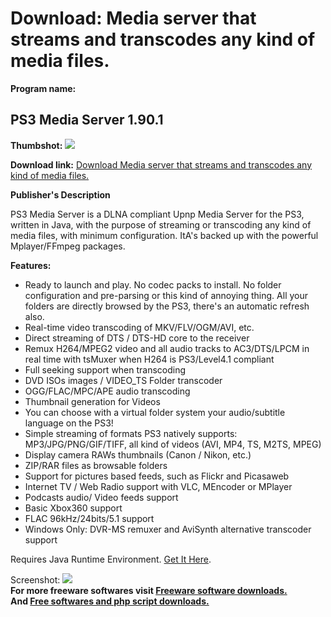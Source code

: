 # Download: Media server that streams and transcodes any kind of media files.

**Program name:**

## PS3 Media Server 1.90.1

  
**Thumbshot:** ![](http://www.freewarefiles.com/screenshot/ps3mediasvr_md.jpg)   
  
**Download link:** [Download Media server that streams and transcodes any kind of media files.](http://freesoftwares.boysofts.com/PS3-Media-Server_program_53650.html)  
  


**Publisher's Description**  
  


PS3 Media Server is a DLNA compliant Upnp Media Server for the PS3, written in Java, with the purpose of streaming or transcoding any kind of media files, with minimum configuration. ItA's backed up with the powerful Mplayer/FFmpeg packages. 

**Features:**

  * Ready to launch and play. No codec packs to install. No folder configuration and pre-parsing or this kind of annoying thing. All your folders are directly browsed by the PS3, there's an automatic refresh also. 
  * Real-time video transcoding of MKV/FLV/OGM/AVI, etc. 
  * Direct streaming of DTS / DTS-HD core to the receiver 
  * Remux H264/MPEG2 video and all audio tracks to AC3/DTS/LPCM in real time with tsMuxer when H264 is PS3/Level4.1 compliant 
  * Full seeking support when transcoding 
  * DVD ISOs images / VIDEO_TS Folder transcoder 
  * OGG/FLAC/MPC/APE audio transcoding 
  * Thumbnail generation for Videos 
  * You can choose with a virtual folder system your audio/subtitle language on the PS3! 
  * Simple streaming of formats PS3 natively supports: MP3/JPG/PNG/GIF/TIFF, all kind of videos (AVI, MP4, TS, M2TS, MPEG) 
  * Display camera RAWs thumbnails (Canon / Nikon, etc.) 
  * ZIP/RAR files as browsable folders 
  * Support for pictures based feeds, such as Flickr and Picasaweb 
  * Internet TV / Web Radio support with VLC, MEncoder or MPlayer 
  * Podcasts audio/ Video feeds support 
  * Basic Xbox360 support 
  * FLAC 96kHz/24bits/5.1 support 
  * Windows Only: DVR-MS remuxer and AviSynth alternative transcoder support 

Requires Java Runtime Environment. [Get It Here](http://www.java.com/en/download/manual.jsp).

  
  
Screenshot: ![](http://www.freewarefiles.com/screenshot/ps3mediasvr.jpg)   
**For more freeware softwares visit [Freeware software downloads.](http://freesoftwares.boysofts.com/)**   
**And [Free softwares and php script downloads.](http://www.boysofts.com/)**
